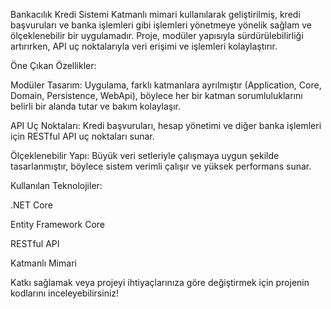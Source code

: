 Bankacılık Kredi Sistemi
Katmanlı mimari kullanılarak geliştirilmiş, kredi başvuruları ve banka işlemleri gibi işlemleri yönetmeye yönelik sağlam ve ölçeklenebilir bir uygulamadır. Proje, modüler yapısıyla sürdürülebilirliği artırırken, API uç noktalarıyla veri erişimi ve işlemleri kolaylaştırır.

Öne Çıkan Özellikler:

Modüler Tasarım: Uygulama, farklı katmanlara ayrılmıştır (Application, Core, Domain, Persistence, WebApi), böylece her bir katman sorumluluklarını belirli bir alanda tutar ve bakım kolaylaşır.

API Uç Noktaları: Kredi başvuruları, hesap yönetimi ve diğer banka işlemleri için RESTful API uç noktaları sunar.

Ölçeklenebilir Yapı: Büyük veri setleriyle çalışmaya uygun şekilde tasarlanmıştır, böylece sistem verimli çalışır ve yüksek performans sunar.

Kullanılan Teknolojiler:

.NET Core

Entity Framework Core

RESTful API

Katmanlı Mimari

Katkı sağlamak veya projeyi ihtiyaçlarınıza göre değiştirmek için projenin kodlarını inceleyebilirsiniz!

